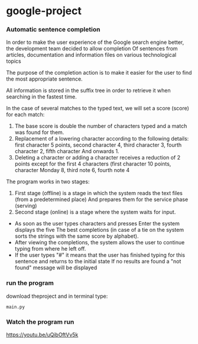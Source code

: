 # google-project
### Automatic sentence completion

In order to make the user experience of the Google search engine better,
the development team decided to allow completion
Of sentences from articles, documentation and information files on various technological topics

The purpose of the completion action is to make it easier for the user to find the most appropriate sentence.

All information is stored in the suffix tree in order to retrieve it when searching in the fastest time.

In the case of several matches to the typed text, we will set a score (score) for each match:
1. The base score is double the number of characters typed and a match was found for them.
2. Replacement of a lowering character according to the following details: first character 5 points, second character 4, third character 3, fourth character 2, fifth character
And onwards 1.
3. Deleting a character or adding a character receives a reduction of 2 points except for the first 4 characters (first character 10 points, character
Monday 8, third note 6, fourth note 4

The program works in two stages:
1. First stage (offline) is a stage in which the system reads the text files (from a predetermined place)
And prepares them for the service phase (serving)
2. Second stage (online) is a stage where the system waits for input.
* As soon as the user types characters and presses Enter the system displays the five
The best completions (in case of a tie on the system sorts the strings with the same score by alphabet).
* After viewing the completions, the system allows the user to continue typing from where he left off.
* If the user types "#" it means that the user has finished typing for this sentence and returns to the initial state
If no results are found a "not found" message will be displayed

### run the program 
download theproject and in terminal type:
```
main.py
```

### Watch the program run
https://youtu.be/uQibOftVv5k

